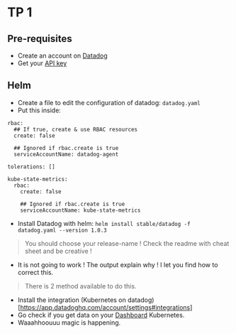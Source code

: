 # TP 1

## Pre-requisites

- Create an account on [Datadog](https://app.datadoghq.com)
- Get your [API key](https://app.datadoghq.com/account/settings#api)

## Helm

- Create a file to edit the configuration of datadog: `datadog.yaml`
- Put this inside:
```
rbac:
  ## If true, create & use RBAC resources
  create: false

  ## Ignored if rbac.create is true
  serviceAccountName: datadog-agent

tolerations: []

kube-state-metrics:
  rbac:
    create: false

    ## Ignored if rbac.create is true
    serviceAccountName: kube-state-metrics
```

- Install Datadog with helm: `helm install stable/datadog -f datadog.yaml --version 1.0.3`
> You should choose your release-name ! Check the readme with cheat sheet and be creative !
- It is not going to work ! The output explain why ! I let you find how to correct this.
> There is 2 method available to do this.
- Install the integration (Kubernetes on datadog)[https://app.datadoghq.com/account/settings#integrations]
- Go check if you get data on your [Dashboard](https://app.datadoghq.com/dashboard/lists) Kubernetes.
- Waaahhoouuu magic is happening.

